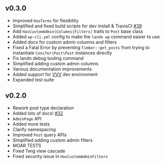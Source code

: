 ## v0.3.0

* Improved `HasTerms` for flexibility
* Simplified and fixed build scripts for dev install & TravisCI [#39](https://github.com/sitecrafting/conifer/issues/39)
* Add `HasCustomAdmin(Columns|Filters)` traits to `Post` base class
* Added `wp-cli.yml` config to make the `lando wp` command easier to use
* Added docs for custom admin columns and filters
* Fixed a Fatal Error by preventing `Timber::get_posts` from trying to instantiate `Conifer\Post\Post` instances directly
* Fix lando debug tooling command
* Simplified adding custom admin columns
* Various documentation improvements
* Added support for [VVV](https://varyingvagrantvagrants.org/) dev environment
* Expanded test suite

## v0.2.0 

* Rework post type declaration
* Added lots of docs! [#32](https://github.com/sitecrafting/conifer/issues/32)
* `AdminPage` API
* Added more tests
* Clarify namespacing
* Improved `Post` query APIs
* Simplified adding custom admin filters
* MOAR TESTS
* Fixed Twig view cascade
* Fixed security issue in `HasCustomAdminFilters`

